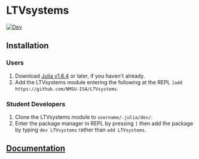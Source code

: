# LTVsystems

[![Dev](https://img.shields.io/badge/docs-dev-blue.svg)](https://nmsu-isa.github.io/LTVsystems/dev/)

## Installation

### Users
1) Download [Julia v1.6.4](https://julialang.org/downloads/#long_term_support_release) or later, if you haven't already.
1) Add the LTVsystems module entering the following at the REPL `]add https://github.com/NMSU-ISA/LTVsystems`.

### Student Developers
1) Clone the LTVsystems module to `username/.julia/dev/`.
2) Enter the package manager in REPL by pressing `]`  then add the package by typing `dev LTVsystems` rather than `add LTVsystems`.


## [Documentation](https://nmsu-isa.github.io/LTVsystems/dev/)
